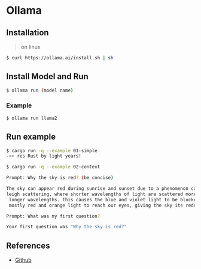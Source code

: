 # Ollama

## Installation

> on linux

```bash
$ curl https://ollama.ai/install.sh | sh
```

## Install Model and Run

```bash
$ ollama run (model name)
```

### Example

```bash
$ ollama run llama2
```

## Run example

```bash
$ cargo run -q --example 01-simple
->> res Rust by light years!
```

```bash
$ cargo run -q --example 02-context

Prompt: Why the sky is red? (be concise)

The sky can appear red during sunrise and sunset due to a phenomenon called Ray
leigh scattering, where shorter wavelengths of light are scattered more than
 longer wavelengths. This causes the blue and violet light to be blocked, leaving
 mostly red and orange light to reach our eyes, giving the sky its reddish hue.

Prompt: What was my first question?

Your first question was "Why the sky is red?"
```

## References

- [Github](https://github.com/jeremychone-channel/rust-xp-ollama)